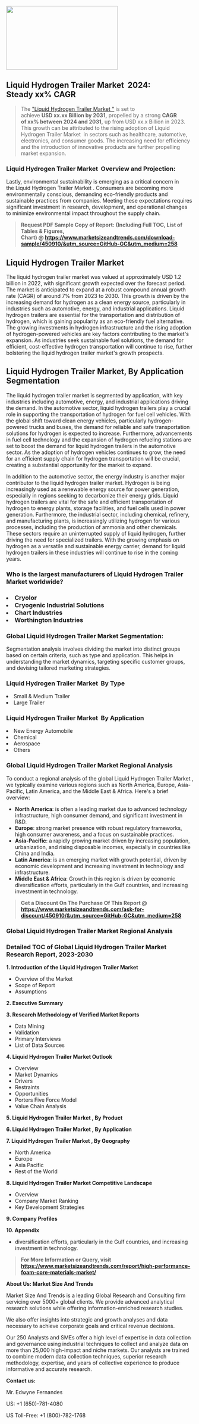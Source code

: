 <p><img class="alignnone size-medium wp-image-20088" src="https://ffe5etoiles.com/wp-content/uploads/2024/12/MST1-300x171.png" alt="" width="300" height="171" /></p><h2 id="ember46" class="ember-view reader-text-block__heading-2">Liquid Hydrogen Trailer Market &nbsp;2024: Steady&nbsp;xx% CAGR</h2><blockquote id="ember47" class="ember-view reader-text-block__blockquote">The&nbsp;<a class="app-aware-link " href="https://www.marketsizeandtrends.com/download-sample/450910/&utm_source=GitHub-GC&utm_medium=258" target="_blank" data-test-app-aware-link="">"Liquid Hydrogen Trailer Market "</a>&nbsp;is set to achieve&nbsp;<strong>USD&nbsp;xx.xx&nbsp;Billion by 2031,</strong>&nbsp;propelled by a strong&nbsp;<strong>CAGR of&nbsp;xx% between 2024 and 2031,</strong>&nbsp;up from USD xx.x Billion in 2023. This growth can be attributed to the rising adoption of&nbsp;Liquid Hydrogen Trailer Market &nbsp;in sectors such as healthcare, automotive, electronics, and consumer goods. The increasing need for efficiency and the introduction of innovative products are further propelling market expansion.</blockquote><h3 id="ember48" class="ember-view reader-text-block__heading-3">Liquid Hydrogen Trailer Market &nbsp;Overview and Projection:</h3><p id="ember49" class="ember-view reader-text-block__paragraph">Lastly, environmental sustainability is emerging as a critical concern in the&nbsp;Liquid Hydrogen Trailer Market . Consumers are becoming more environmentally conscious, demanding eco-friendly products and sustainable practices from companies. Meeting these expectations requires significant investment in research, development, and operational changes to minimize environmental impact throughout the supply chain.</p><blockquote id="ember50" class="ember-view reader-text-block__blockquote"><strong>Request PDF Sample Copy of Report: (Including Full TOC, List of Tables &amp; Figures, Chart)&nbsp;@&nbsp;<strong><a href="https://www.marketsizeandtrends.com/download-sample/450910/&utm_source=GitHub-GC&utm_medium=258" target="_blank">https://www.marketsizeandtrends.com/download-sample/450910/&utm_source=GitHub-GC&utm_medium=258</a></strong></strong></blockquote><h3 class=""> <h2>Liquid Hydrogen Trailer Market</h2><p>The liquid hydrogen trailer market was valued at approximately USD 1.2 billion in 2022, with significant growth expected over the forecast period. The market is anticipated to expand at a robust compound annual growth rate (CAGR) of around 7% from 2023 to 2030. This growth is driven by the increasing demand for hydrogen as a clean energy source, particularly in industries such as automotive, energy, and industrial applications. Liquid hydrogen trailers are essential for the transportation and distribution of hydrogen, which is gaining popularity as an eco-friendly fuel alternative. The growing investments in hydrogen infrastructure and the rising adoption of hydrogen-powered vehicles are key factors contributing to the market's expansion. As industries seek sustainable fuel solutions, the demand for efficient, cost-effective hydrogen transportation will continue to rise, further bolstering the liquid hydrogen trailer market's growth prospects.</p><h2>Liquid Hydrogen Trailer Market, By Application Segmentation</h2><p>The liquid hydrogen trailer market is segmented by application, with key industries including automotive, energy, and industrial applications driving the demand. In the automotive sector, liquid hydrogen trailers play a crucial role in supporting the transportation of hydrogen for fuel cell vehicles. With the global shift toward clean energy vehicles, particularly hydrogen-powered trucks and buses, the demand for reliable and safe transportation solutions for hydrogen is expected to increase. Furthermore, advancements in fuel cell technology and the expansion of hydrogen refueling stations are set to boost the demand for liquid hydrogen trailers in the automotive sector. As the adoption of hydrogen vehicles continues to grow, the need for an efficient supply chain for hydrogen transportation will be crucial, creating a substantial opportunity for the market to expand.</p><p>In addition to the automotive sector, the energy industry is another major contributor to the liquid hydrogen trailer market. Hydrogen is being increasingly used as a renewable energy source for power generation, especially in regions seeking to decarbonize their energy grids. Liquid hydrogen trailers are vital for the safe and efficient transportation of hydrogen to energy plants, storage facilities, and fuel cells used in power generation. Furthermore, the industrial sector, including chemical, refinery, and manufacturing plants, is increasingly utilizing hydrogen for various processes, including the production of ammonia and other chemicals. These sectors require an uninterrupted supply of liquid hydrogen, further driving the need for specialized trailers. With the growing emphasis on hydrogen as a versatile and sustainable energy carrier, demand for liquid hydrogen trailers in these industries will continue to rise in the coming years.</p></h3><h3 id="" class="">Who is the largest manufacturers of&nbsp;Liquid Hydrogen Trailer Market worldwide?</h3><h3 class=""></Li><Li>Cryolor</Li><Li> Cryogenic Industrial Solutions</Li><Li> Chart Industries</Li><Li> Worthington Industries</h3><h3 id="ember53" class="ember-view reader-text-block__heading-3">Global&nbsp;Liquid Hydrogen Trailer Market Segmentation:</h3><p id="ember54" class="ember-view reader-text-block__paragraph">Segmentation analysis involves dividing the market into distinct groups based on certain criteria, such as type and application. This helps in understanding the market dynamics, targeting specific customer groups, and devising tailored marketing strategies.</p><h3 id="" class="">Liquid Hydrogen Trailer Market &nbsp;By Type</h3><p></Li><Li>Small & Medium Trailer</Li><Li> Large Trailer</p><h3 id="" class="">Liquid Hydrogen Trailer Market &nbsp;By Application</h3><p class=""></Li><Li>New Energy Automobile</Li><Li> Chemical</Li><Li> Aerospace</Li><Li> Others</p><h3 id="ember62" class="ember-view reader-text-block__heading-3">Global Liquid Hydrogen Trailer Market Regional Analysis</h3><p id="ember63" class="ember-view reader-text-block__paragraph">To conduct a regional analysis of the global Liquid Hydrogen Trailer Market , we typically examine various regions such as North America, Europe, Asia-Pacific, Latin America, and the Middle East &amp; Africa. Here's a brief overview:</p><ul><li><strong>North America</strong>: is often a leading market due to advanced technology infrastructure, high consumer demand, and significant investment in R&amp;D.</li><li><strong>Europe</strong>: strong market presence with robust regulatory frameworks, high consumer awareness, and a focus on sustainable practices.</li><li><strong>Asia-Pacific</strong>: a rapidly growing market driven by increasing population, urbanization, and rising disposable incomes, especially in countries like China and India.</li><li><strong>Latin America</strong>: is an emerging market with growth potential, driven by economic development and increasing investment in technology and infrastructure.</li><li><strong>Middle East &amp; Africa</strong>: Growth in this region is driven by economic diversification efforts, particularly in the Gulf countries, and increasing investment in technology.</li></ul><blockquote id="ember61" class="ember-view reader-text-block__blockquote"><strong>Get a Discount On The Purchase Of This Report @ <strong><a href="https://html-cleaner.com/" target="">https://www.marketsizeandtrends.com/ask-for-discount/450910/&utm_source=GitHub-GC&utm_medium=258</a></strong></strong></blockquote><h3 id="ember62" class="ember-view reader-text-block__heading-3">Global Liquid Hydrogen Trailer Market Regional Analysis</h3><h3 id="" class="">Detailed TOC of Global Liquid Hydrogen Trailer Market Research Report, 2023-2030</h3><p id="" class=""><strong>1. Introduction of the Liquid Hydrogen Trailer Market </strong></p><ul><li>Overview of the Market</li><li>Scope of Report</li><li>Assumptions</li></ul><p id="" class=""><strong>2. Executive Summary</strong></p><p id="" class=""><strong>3. Research Methodology of Verified Market Reports</strong></p><ul><li>Data Mining</li><li>Validation</li><li>Primary Interviews</li><li>List of Data Sources</li></ul><p id="" class=""><strong>4. Liquid Hydrogen Trailer Market Outlook</strong></p><ul><li>Overview</li><li>Market Dynamics</li><li>Drivers</li><li>Restraints</li><li>Opportunities</li><li>Porters Five Force Model</li><li>Value Chain Analysis</li></ul><p id="" class=""><strong>5. Liquid Hydrogen Trailer Market , By Product</strong></p><p id="" class=""><strong>6. Liquid Hydrogen Trailer Market , By Application</strong></p><p id="" class=""><strong>7. Liquid Hydrogen Trailer Market , By Geography</strong></p><ul><li>North America</li><li>Europe</li><li>Asia Pacific</li><li>Rest of the World</li></ul><p id="" class=""><strong>8. Liquid Hydrogen Trailer Market Competitive Landscape</strong></p><ul><li>Overview</li><li>Company Market Ranking</li><li>Key Development Strategies</li></ul><p id="" class=""><strong>9. Company Profiles</strong></p><p id="" class=""><strong>10. Appendix</strong></p><ul><li>diversification efforts, particularly in the Gulf countries, and increasing investment in technology.</li></ul><blockquote id="ember65" class="ember-view reader-text-block__blockquote"><strong>For More Information or Query, visit <strong><strong><a href="https://html-cleaner.com/" target="">https://www.marketsizeandtrends.com/report/high-performance-foam-core-materials-market/</a></strong></strong></strong></blockquote><p id="" class=""><strong>About Us: Market Size And Trends</strong></p><p id="" class="">Market Size And Trends is a leading Global Research and Consulting firm servicing over 5000+ global clients. We provide advanced analytical research solutions while offering information-enriched research studies.</p><p id="" class="">We also offer insights into strategic and growth analyses and data necessary to achieve corporate goals and critical revenue decisions.</p><p id="" class="">Our 250 Analysts and SMEs offer a high level of expertise in data collection and governance using industrial techniques to collect and analyze data on more than 25,000 high-impact and niche markets. Our analysts are trained to combine modern data collection techniques, superior research methodology, expertise, and years of collective experience to produce informative and accurate research.</p><p id="" class=""><strong>Contact us:</strong></p><p id="" class="">Mr. Edwyne Fernandes</p><p id="" class="">US: +1 (650)-781-4080</p><p id="" class="">US Toll-Free: +1 (800)-782-1768</p>
